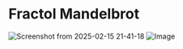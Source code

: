 
# Fractol Mandelbrot
![Screenshot from 2025-02-15 21-41-18](https://github.com/user-attachments/assets/f009971a-9b44-48bd-ba5f-b1a93aa848af) ![Image](https://github.com/user-attachments/assets/426ab074-ae79-4d92-8090-71612bf5acf3)
